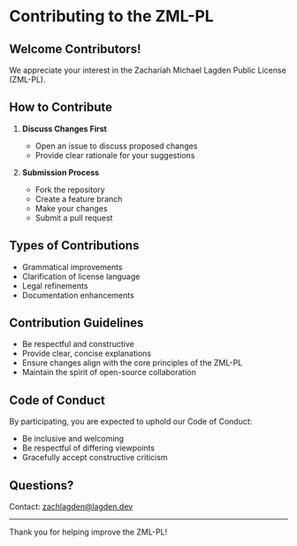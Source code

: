 # Contributing to the ZML-PL

## Welcome Contributors!

We appreciate your interest in the Zachariah Michael Lagden Public License (ZML-PL).

## How to Contribute

1. **Discuss Changes First**
   - Open an issue to discuss proposed changes
   - Provide clear rationale for your suggestions

2. **Submission Process**
   - Fork the repository
   - Create a feature branch
   - Make your changes
   - Submit a pull request

## Types of Contributions

- Grammatical improvements
- Clarification of license language
- Legal refinements
- Documentation enhancements

## Contribution Guidelines

- Be respectful and constructive
- Provide clear, concise explanations
- Ensure changes align with the core principles of the ZML-PL
- Maintain the spirit of open-source collaboration

## Code of Conduct

By participating, you are expected to uphold our Code of Conduct:
- Be inclusive and welcoming
- Be respectful of differing viewpoints
- Gracefully accept constructive criticism

## Questions?

Contact: zachlagden@lagden.dev

---

Thank you for helping improve the ZML-PL!
